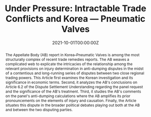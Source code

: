 ---
abstract: The Appellate Body (AB) report in Korea–Pneumatic Valves is among the most structurally complex of recent trade remedies reports. The AB weaves a complicated web to explicate the intricacies of the relationship among the relevant provisions on injury determination in anti-dumping disputes in the midst of a contentious and long-running series of disputes between two close regional trading powers. This Article first examines the Korean investigation and its significance in economic terms. Second, it analyzes the AB's conclusions on Article 6.2 of the Dispute Settlement Understanding regarding the panel request and the significance of the AB's treatment. Third, it studies the AB's comments on the panel's anti-dumping calculations where the AB amplifies its prior pronouncements on the elements of injury and causation. Finally, the Article situates this dispute in the broader political debates playing out both at the AB and between the two disputing parties.
author_notes:
- 
- Melbourne Law School, University of Melbourne, tania.voon@unimelb.edu.au
authors:
- admin
- Kathleen Claussen
date: "2021-10-01T00:00:00Z"
doi: "https://doi.org/10.1017/S1474745621000124"
featured: false
image:
  caption: ''
  focal_point: ""
  preview_only: false
publication: '*World Trade Review*, 20, pp. 509-523'
publication_short: 
publication_types:
- "2"
slides: ""
summary: "
<details>
  <summary>Abstract</summary>
  
The Appellate Body (AB) report in Korea–Pneumatic Valves is among the most structurally complex of recent trade remedies reports. The AB weaves a complicated web to explicate the intricacies of the relationship among the relevant provisions on injury determination in anti-dumping disputes in the midst of a contentious and long-running series of disputes between two close regional trading powers. This Article first examines the Korean investigation and its significance in economic terms. Second, it analyzes the AB's conclusions on Article 6.2 of the Dispute Settlement Understanding regarding the panel request and the significance of the AB's treatment. Third, it studies the AB's comments on the panel's anti-dumping calculations where the AB amplifies its prior pronouncements on the elements of injury and causation. Finally, the Article situates this dispute in the broader political debates playing out both at the AB and between the two disputing parties.
</details>"
tags:
- WTO Case Law
- Trade policy
- Dispute settlement
- Anti-dumping
title: "Under Pressure: Intractable Trade Conflicts and Korea — Pneumatic Valves"
url_code: ""
url_dataset: ""
url_pdf: ""
url_poster: ""
url_project: ""
url_slides: ""
url_source: ""
url_video: ""
links:
- name: Published version
  url: 'https://www.cambridge.org/core/journals/world-trade-review/article/under-pressure-intractable-trade-conflicts-and-korea-pneumatic-valves/B5B3E936902A06F9B4BD3DDFA4B9BFB8'
- name: Working paper
  url: 'https://cadmus.eui.eu/bitstream/handle/1814/69021/RSCAS_2020_82.pdf?sequence='
- name: WTO Case Law Project
  url: "https://globalgovernanceprogramme.eui.eu/research-project/wto-case-law-project/"
---